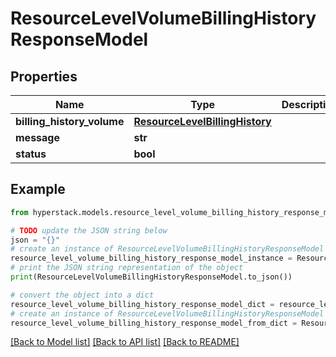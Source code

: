 # ResourceLevelVolumeBillingHistoryResponseModel


## Properties

Name | Type | Description | Notes
------------ | ------------- | ------------- | -------------
**billing_history_volume** | [**ResourceLevelBillingHistory**](ResourceLevelBillingHistory.md) |  | [optional] 
**message** | **str** |  | [optional] 
**status** | **bool** |  | [optional] 

## Example

```python
from hyperstack.models.resource_level_volume_billing_history_response_model import ResourceLevelVolumeBillingHistoryResponseModel

# TODO update the JSON string below
json = "{}"
# create an instance of ResourceLevelVolumeBillingHistoryResponseModel from a JSON string
resource_level_volume_billing_history_response_model_instance = ResourceLevelVolumeBillingHistoryResponseModel.from_json(json)
# print the JSON string representation of the object
print(ResourceLevelVolumeBillingHistoryResponseModel.to_json())

# convert the object into a dict
resource_level_volume_billing_history_response_model_dict = resource_level_volume_billing_history_response_model_instance.to_dict()
# create an instance of ResourceLevelVolumeBillingHistoryResponseModel from a dict
resource_level_volume_billing_history_response_model_from_dict = ResourceLevelVolumeBillingHistoryResponseModel.from_dict(resource_level_volume_billing_history_response_model_dict)
```
[[Back to Model list]](../README.md#documentation-for-models) [[Back to API list]](../README.md#documentation-for-api-endpoints) [[Back to README]](../README.md)


